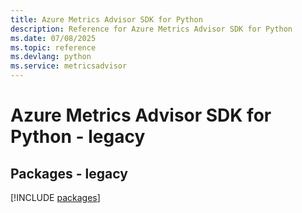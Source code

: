 ```yaml
---
title: Azure Metrics Advisor SDK for Python
description: Reference for Azure Metrics Advisor SDK for Python
ms.date: 07/08/2025
ms.topic: reference
ms.devlang: python
ms.service: metricsadvisor
---
```

# Azure Metrics Advisor SDK for Python - legacy
## Packages - legacy
[!INCLUDE [packages](metrics-advisor-index.md)]